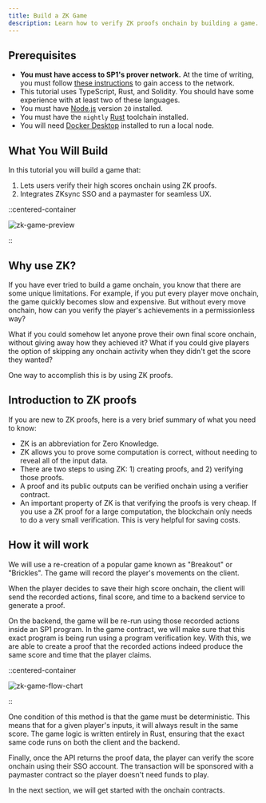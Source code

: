 ```yaml
---
title: Build a ZK Game
description: Learn how to verify ZK proofs onchain by building a game.
---
```


## Prerequisites

- **You must have access to SP1's prover network.**
  At the time of writing, you must follow [these instructions](https://docs.succinct.xyz/docs/generating-proofs/prover-network) to gain access to the network.
- This tutorial uses TypeScript, Rust, and Solidity. You should have some experience with at least two of these languages.
- You must have [Node.js](https://nodejs.org/en/download) version `20` installed.
- You must have the `nightly` [Rust](https://www.rust-lang.org/tools/install) toolchain installed.
- You will need [Docker Desktop](https://www.docker.com/get-started/) installed to run a local node.

## What You Will Build

In this tutorial you will build a game that:

1. Lets users verify their high scores onchain using ZK proofs.
1. Integrates ZKsync SSO and a paymaster for seamless UX.

::centered-container

![zk-game-preview](/images/zk-game/zk-game.png)

::

## Why use ZK?

If you have ever tried to build a game onchain,
you know that there are some unique limitations.
For example, if you put every player move onchain, the game quickly becomes slow and expensive.
But without every move onchain, how can you verify the player's achievements in a permissionless way?

What if you could somehow let anyone prove their own final score onchain, without giving away how they achieved it?
What if you could give players the option of skipping any onchain activity when they didn't get the score they wanted?

One way to accomplish this is by using ZK proofs.

## Introduction to ZK proofs

If you are new to ZK proofs, here is a very brief summary of what you need to know:

- ZK is an abbreviation for Zero Knowledge.
- ZK allows you to prove some computation is correct, without needing to reveal all of the input data.
- There are two steps to using ZK: 1) creating proofs, and 2) verifying those proofs.
- A proof and its public outputs can be verified onchain using a verifier contract.
- An important property of ZK is that verifying the proofs is very cheap.
  If you use a ZK proof for a large computation, the blockchain only needs to do a very small verification. This is very helpful for saving costs.

## How it will work

We will use a re-creation of a popular game known as "Breakout" or "Brickles".
The game will record the player's movements on the client.

When the player decides to save their high score onchain,
the client will send the recorded actions, final score, and time to a backend service to generate a proof.

On the backend, the game will be re-run using those recorded actions inside an SP1 program.
In the game contract, we will make sure that this exact program is being run using a program verification key.
With this, we are able to create a proof that the recorded actions indeed produce the same score and time that the player claims.

::centered-container

![zk-game-flow-chart](/images/zk-game/zk-game-flow-chart.png)

::

One condition of this method is that the game must be deterministic.
This means that for a given player's inputs, it will always result in the same score.
The game logic is written entirely in Rust, ensuring that the exact same code runs on both the client and the backend.

Finally, once the API returns the proof data, the player can verify the score onchain using their SSO account.
The transaction will be sponsored with a paymaster contract so the player doesn't need funds to play.

In the next section, we will get started with the onchain contracts.
